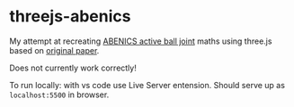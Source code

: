 # threejs-abenics

My attempt at recreating [ABENICS active ball joint](https://www.youtube.com/watch?v=AHUv9Zda_48) maths using three.js based on [original paper](https://www.researchgate.net/figure/Prototype-of-a-new-active-ball-joint-mechanism-ABENICS_fig1_351357682).

Does not currently work correctly!

To run locally: with vs code use Live Server entension. Should serve up as `localhost:5500` in browser.
